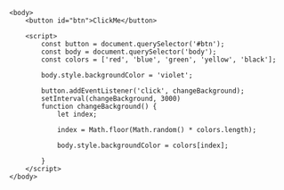 <!DOCTYPE html>
<html>
    <head>
        <meta charset='utf-8'>
    </head>

    <body>
        <button id="btn">ClickMe</button>

        <script>
            const button = document.querySelector('#btn');
            const body = document.querySelector('body');
            const colors = ['red', 'blue', 'green', 'yellow', 'black'];

            body.style.backgroundColor = 'violet';

            button.addEventListener('click', changeBackground);
            setInterval(changeBackground, 3000)
            function changeBackground() {
                let index;

                index = Math.floor(Math.random() * colors.length);

                body.style.backgroundColor = colors[index];

            }
        </script>
    </body>
</html>

